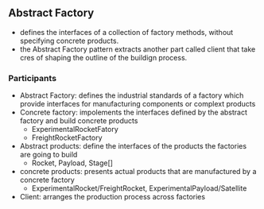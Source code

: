 ## Abstract Factory 
- defines the interfaces of a collection of factory methods, without specifying concrete products.
- the Abstract Factory pattern extracts another part called client that take cres of shaping the outline of the buildign process. 
### Participants
- Abstract Factory: defines the industrial standards of a factory which provide interfaces for manufacturing components or complext products 
- Concrete factory: impolements the interfaces defined by the abstract factory and build concrete products 
    - ExperimentalRocketFatory
    - FreightRocketFactory
- Abstract products: define the interfaces of the products the factories are going to build
    - Rocket, Payload, Stage[]
- concrete products: presents actual products that are manufactured by a concrete factory 
    - ExperimentalRocket/FreightRocket, ExperimentalPayload/Satellite
- Client: arranges the production process across factories 